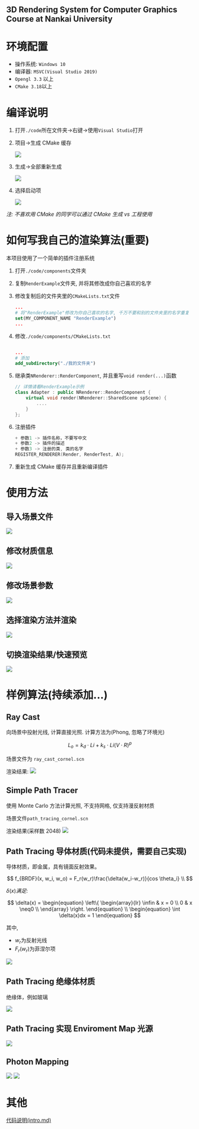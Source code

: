 ## 3D Rendering System for Computer Graphics Course at Nankai University

# 环境配置

- 操作系统: `Windows 10`
- 编译器: `MSVC(Visual Studio 2019)`
- `Opengl 3.3` 以上
- `CMake 3.18`以上

# 编译说明

1. 打开`./code`所在文件夹->右键->使用`Visual Studio`打开
2. 项目->生成 CMake 缓存

   ![](./doc/image/rdm_1.png)

3. 生成->全部重新生成

   ![](./doc/image/rdm_2.png)

4. 选择启动项

   ![](./doc/image/rdm_3.png)

_注: 不喜欢用 CMake 的同学可以通过 CMake 生成 vs 工程使用_

# 如何写我自己的渲染算法(重要)

本项目使用了一个简单的插件注册系统

1. 打开`./code/components`文件夹
2. 复制`RenderExample`文件夹, 并将其修改成你自己喜欢的名字
3. 修改复制后的文件夹里的`CMakeLists.txt`文件
   ```CMake
   ...
   # 将"RenderExample"修改为你自己喜欢的名字, 千万不要和别的文件夹里的名字重复
   set(MY_COMPONENT_NAME "RenderExample")
   ...
   ```
4. 修改`./code/components/CMakeLists.txt`

   ```CMake

   ...
   # 添加
   add_subdirectory("./我的文件夹")
   ```

5. 继承类`NRenderer::RenderComponent`, 并且重写`void render(...)`函数
   ```C++
   // 详情请看RenderExample示例
   class Adapter : public NRenderer::RenderComponent {
       virtual void render(NRenderer::SharedScene spScene) {
           ....
       }
   };
   ```
6. 注册插件
   ```C++
   + 参数1 -> 插件名称，不要写中文
   + 参数2 -> 插件的描述
   + 参数3 -> 注册的类, 类的名字
   REGISTER_RENDERER(Render, RenderTest, A);
   ```
7. 重新生成 CMake 缓存并且重新编译插件

# 使用方法

## 导入场景文件

![](./doc/image/rdm_4.png)

## 修改材质信息

![](./doc/image/rdm_5.png)

## 修改场景参数

![](doc/image/rdm_6.png)

## 选择渲染方法并渲染

![](./doc/image/rdm_7.png)

## 切换渲染结果/快速预览

![](./doc/image/rdm_8.png)

# 样例算法(持续添加...)

## Ray Cast

向场景中投射光线, 计算直接光照. 计算方法为(Phong, 忽略了环境光)

$$
L_o = k_d\cdot Li + k_s\cdot Li(V \cdot R)^p
$$

场景文件为 `ray_cast_cornel.scn`

渲染结果:
![](doc/image/rdm_9.png)

## Simple Path Tracer

使用 Monte Carlo 方法计算光照, 不支持网格, 仅支持漫反射材质

场景文件`path_tracing_cornel.scn`

渲染结果(采样数 2048)
![](./doc/image/rdm_10.png)

## Path Tracing 导体材质(代码未提供，需要自己实现)

导体材质，即金属，具有镜面反射效果。

$$
    f_{BRDF}(x, w_i, w_o) = F_r(w_r)\frac{\delta(w_i-w_r)}{cos \theta_i} \\
$$

$\delta(x)满足:$

$$
    \delta(x) =
    \begin{equation}
    \left\{
                \begin{array}{lr}
                \infin & x = 0 \\
                0 & x \neq0 \\
                \end{array}
    \right.
    \end{equation} \\
    \begin{equation}
    \int \delta(x)dx = 1
    \end{equation}
$$

其中,

- $w_r$为反射光线
- $F_r(w_r)$为菲涅尔项

![](./doc/image/rdm_11.png)

## Path Tracing 绝缘体材质

绝缘体，例如玻璃

![](./doc/image/rdm_12.png)

## Path Tracing 实现 Enviroment Map 光源

![](./doc/image/rdm_13.png)

## Photon Mapping

![](./doc/image/23.png)
![](./doc/image/5.png)

# 其他

[代码说明(intro.md)](./doc/intro.md)
